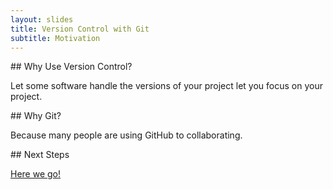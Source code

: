 ```yaml
---
layout: slides
title: Version Control with Git
subtitle: Motivation
---
```

<section class="slide">
## Why Use Version Control?

Let some software handle the versions of your project let you focus on your
project.
</section>
<section class="slide">
## Why Git?

Because many people are using GitHub to collaborating.
</section>
<section class="slide">
## Next Steps

[Here we go!](01-backup.html)
</section>
